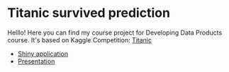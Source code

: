 # Titanic survived prediction
Helllo!
Here you can find my course project for Developing Data Products course.
It's based on Kaggle Competition: [Titanic](https://www.kaggle.com/c/titanic)

- [Shiny application](https://aleksklyushev.shinyapps.io/Shiny) 
- [Presentation](http://rpubs.com/AleksandrKliushev/DevDataProd)
